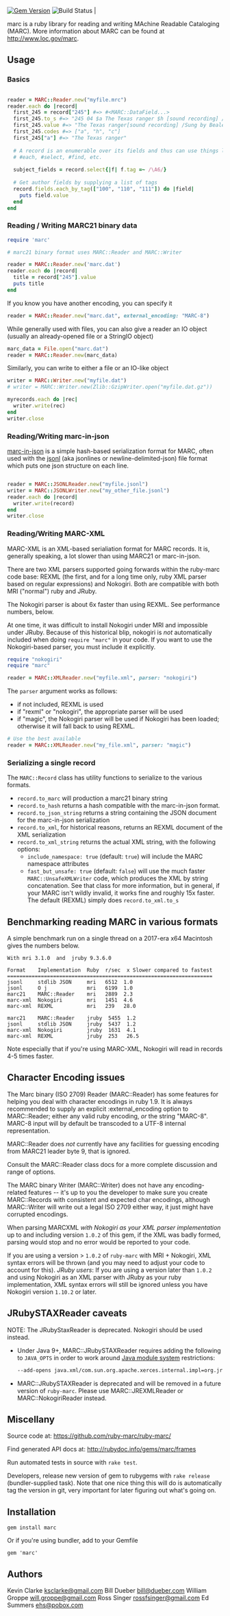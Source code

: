 [![Gem Version](https://badge.fury.io/rb/marc.png)](http://badge.fury.io/rb/marc)
![Build Status](https://github.com/ruby-marc/ruby-marc/workflows/CI/badge.svg)
|

marc is a ruby library for reading and writing MAchine Readable Cataloging
(MARC). More information about MARC can be found at <http://www.loc.gov/marc>.

## Usage

### Basics

```ruby

reader = MARC::Reader.new("myfile.mrc")
reader.each do |record|
  first_245 = record["245"] #=> #<MARC::DataField...>
  first_245.to_s #=> "245 04 $a The Texas ranger $h [sound recording] / $c Sung by Beale D. Taylor. "
  first_245.value #=> "The Texas ranger[sound recording] /Sung by Beale D. Taylor."
  first_245.codes #=> ["a", "h", "c"]
  first_245["a"] #=> "The Texas ranger"
  
  # A record is an enumerable over its fields and thus can use things like
  # #each, #select, #find, etc.
  
  subject_fields = record.select{|f| f.tag =~ /\A6/}
  
  # Get author fields by supplying a list of tags
  record.fields.each_by_tag(["100", "110", "111"]) do |field|
    puts field.value
  end
end
```


### Reading / Writing MARC21 binary data

```ruby
require 'marc'

# marc21 binary format uses MARC::Reader and MARC::Writer

reader = MARC::Reader.new('marc.dat')
reader.each do |record|
  title = record["245"].value
  puts title
end
```

If you know you have another encoding, you can specify it

```ruby
reader = MARC::Reader.new("marc.dat", external_encoding: "MARC-8")
```

While generally used with files, you can also give a reader an IO object
(usually an already-opened file or a StringIO object)

```ruby
marc_data = File.open("marc.dat")
reader = MARC::Reader.new(marc_data)
```

Similarly, you can write to either a file or an IO-like object

```ruby
writer = MARC::Writer.new("myfile.dat")
# writer = MARC::Writer.new(Zlib::GzipWriter.open("myfile.dat.gz"))

myrecords.each do |rec|
  writer.write(rec)
end
writer.close
```

### Reading/Writing marc-in-json

[marc-in-json](https://rossfsinger.com/blog/2010/09/a-proposal-to-serialize-marc-in-json/)
is a simple hash-based serialization format for MARC, often used with the
[jsonl](https://jsonlines.org/) (aka jsonlines or newline-delimited-json)
file format which puts one json structure on each line.

```ruby

reader = MARC::JSONLReader.new("myfile.jsonl")
writer = MARC::JSONLWriter.new("my_other_file.jsonl")
reader.each do |record|
  writer.write(record)
end
writer.close

```

### Reading/Writing MARC-XML

MARC-XML is an XML-based serialiation format for MARC records. It is,
generally speaking, a lot slower than using MARC21 or marc-in-json.

There are two XML parsers supported going forwards within the ruby-marc code
base: REXML (the first, and for a long time only, ruby XML parser based on
regular expressions) and Nokogiri. Both are compatible with both MRI ("normal") ruby and JRuby.

The Nokogiri parser is about 6x faster than using REXML. See performance
numbers, below.

At one time, it was difficult to install Nokogiri under MRI and impossible
under JRuby. Because of this historical blip, nokogiri is _not_
automatically included when doing `require "marc"` in your code. If you want
to use the Nokogiri-based parser, you must include it explicitly.

```ruby
require "nokogiri"
require "marc"

reader = MARC::XMLReader.new("myfile.xml", parser: "nokogiri")
```

The `parser` argument works as follows:

* if not included, REXML is used
* if "rexml" or "nokogiri", the appropriate parser will be used
* if "magic", the Nokogiri parser will be used if Nokogiri has been loaded;
  otherwise it will fall back to using REXML.

```ruby
# Use the best available
reader = MARC::XMLReader.new("my_file.xml", parser: "magic")
```

### Serializing a single record

The `MARC::Record` class has utility functions to serialize to the various 
formats.

* `record.to_marc` will production a marc21 binary string
* `record.to_hash` returns a hash compatible with the marc-in-json format.
* `record.to_json_string` returns a string containing the JSON document 
  for the marc-in-json serialization
* `record.to_xml`, for historical reasons, returns an REXML document of 
  the XML serialization
* `record.to_xml_string` returns the actual XML string, with the following 
  options:
  * `include_namespace: true` (default: `true`) will include the MARC namespace 
    attributes
  * `fast_but_unsafe: true` (default: `false`) will use the much faster 
    `MARC::UnsafeXMLWriter` code, which produces the XML by string 
    concatenation. See that class for more information, but in general, if 
    your MARC isn't wildly invalid, it works fine and roughly 15x faster. 
    The default (REXML) simply does `record.to_xml.to_s`

## Benchmarking reading MARC in various formats

A simple benchmark run on a single thread on a 2017-era x64 Macintosh 
gives the numbers below. 

```
With mri 3.1.0  and  jruby 9.3.6.0	

Format    Implementation  Ruby  r/sec  x Slower compared to fastest  
===================================================================
jsonl     stdlib JSON     mri   6512  1.0  
jsonl     O j             mri   6199  1.0  
marc21    MARC::Reader    mri   2889  2.3  
marc-xml  Nokogiri        mri   1451  4.6  
marc-xml  REXML           mri   239   28.0  

marc21    MARC::Reader    jruby  5455  1.2  
jsonl     stdlib JSON     jruby  5437  1.2  
marc-xml  Nokogiri        jruby  1631  4.1  
marc-xml  REXML           jruby  253   26.5  

```

Note especially that if you're using MARC-XML, Nokogiri will read in
records 4-5 times faster.

## Character Encoding issues

The Marc binary (ISO 2709) Reader (MARC::Reader) has some features for helping
you deal with character encodings in ruby 1.9. It is always recommended to
supply an explicit :external_encoding option to MARC::Reader; either any valid
ruby encoding, _or_ the string "MARC-8".  
MARC-8 input will by default be transcoded to a UTF-8 internal representation.

MARC::Reader does _not_ currently have any facilities for guessing encoding
from MARC21 leader byte 9, that is ignored.

Consult the MARC::Reader class docs for a more complete discussion and range
of options.

The MARC binary Writer (MARC::Writer) does not have any encoding-related
features -- it's up to you the developer to make sure you create MARC::Records
with consistent and expected char encodings, although MARC::Writer will write
out a legal ISO 2709 either way, it just might have corrupted encodings.

When parsing MARCXML _with Nokogiri as your XML parser implementation_ up to
and including version `1.0.2` of this gem, if the XML was badly formed,
parsing would stop and no error would be reported to your code.

If you are using a version > `1.0.2` of `ruby-marc` with MRI + Nokogiri, XML
syntax errors will be thrown (and you may need to adjust your code to account
for this).  *JRuby users*: If you are using a version later than `1.0.2` and
using Nokogiri as an XML parser with JRuby as your ruby implementation, XML
syntax errors will still be ignored unless you have Nokogiri version `1.10.2`
or later.

## JRubySTAXReader caveats

NOTE: The JRubyStaxReader is deprecated. Nokogiri should be used instead.

- Under Java 9+, MARC::JRubySTAXReader requires adding the following
  to `JAVA_OPTS`
  in order to work
  around [Java module system](https://openjdk.java.net/jeps/261)
  restrictions:

  ```sh
  --add-opens java.xml/com.sun.org.apache.xerces.internal.impl=org.jruby.dist
  ```

- MARC::JRubySTAXReader is deprecated and will be removed in a future version
  of
  `ruby-marc`. Please use MARC::JREXMLReader or MARC::NokogiriReader instead.

## Miscellany

Source code at: https://github.com/ruby-marc/ruby-marc/

Find generated API docs at: http://rubydoc.info/gems/marc/frames

Run automated tests in source with `rake test`.

Developers, release new version of gem to rubygems with `rake release`
(bundler-supplied task). Note that one nice thing this will do is
automatically tag the version in git, very important for later figuring out
what's going on.

## Installation

    gem install marc

Or if you're using bundler, add to your Gemfile

    gem 'marc'

## Authors

Kevin Clarke <ksclarke@gmail.com>
Bill Dueber <bill@dueber.com>
William Groppe <will.groppe@gmail.com>
Ross Singer <rossfsinger@gmail.com>
Ed Summers <ehs@pobox.com>
